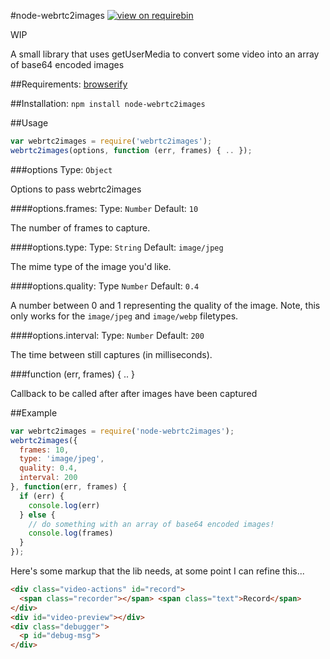 #node-webrtc2images
[![view on
requirebin](http://requirebin.com/badge.png)](http://requirebin.com/?gist=19dd242b84bf978c870e)

WIP

A small library that uses getUserMedia to convert some video into an array of base64 encoded images

##Requirements:
[browserify](http://browserify.org/)

##Installation:
`npm install node-webrtc2images`

##Usage
```javascript
var webrtc2images = require('webrtc2images');
webrtc2images(options, function (err, frames) { .. });
```

###options
Type: `Object`

Options to pass webrtc2images

####options.frames:
Type: `Number`
Default: `10`

The number of frames to capture.

####options.type:
Type: `String`
Default: `image/jpeg`

The mime type of the image you'd like.

####options.quality:
Type `Number`
Default: `0.4`

A number between 0 and 1 representing the quality of the image. Note, this only
works for the `image/jpeg` and `image/webp` filetypes.

####options.interval:
Type: `Number`
Default: `200`

The time between still captures (in milliseconds).

###function (err, frames) { .. }

Callback to be called after after images have been captured

##Example
```javascript
var webrtc2images = require('node-webrtc2images');
webrtc2images({
  frames: 10,
  type: 'image/jpeg',
  quality: 0.4,
  interval: 200
}, function(err, frames) {
  if (err) {
    console.log(err)
  } else {
    // do something with an array of base64 encoded images!
    console.log(frames)
  }
});
```

Here's some markup that the lib needs, at some point I can refine this...

```html
<div class="video-actions" id="record">
  <span class="recorder"></span> <span class="text">Record</span>
</div>
<div id="video-preview"></div>
<div class="debugger">
  <p id="debug-msg">
</div>
```
